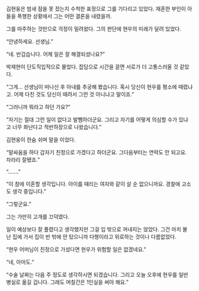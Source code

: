 김현웅은 밤새 잠을 못 잤는지 수척한 표정으로 그를 기다리고 있었다. 재혼한 부인이 아들을 폭행한 상황에서 그는 어떤 결론을 내렸을까.

그를 마주하는 것만으로 걱정이 밀려왔다. 그의 판단에 현우의 미래가 달려 있었다.

“안녕하세요. 선생님.”

“네. 반갑습니다. 어제 일은 잘 해결되셨나요?”

박재현이 단도직입적으로 물었다. 잡담으로 시간을 끌면 서로가 더 고통스러울 것 같았다.

“그게… 선생님이 떠나신 후 아내를 추궁해 봤습니다. 혹시 당신이 현우를 평소에 때렸냐고. 어제 다친 것도 당신이 때려서 그런 것 아니냐고 말이죠.”

“그러니까 뭐라고 하던 가요?”

“자기는 절대 그런 일이 없다고 발뺌하더군요. 그리고 자기를 어떻게 의심할 수가 있냐고 너무 화난다고 적반하장으로 나왔습니다.”

김현웅이 한숨 쉬며 말을 이었다.

“말싸움을 하다 갑자기 친정으로 가겠다고 하더군요. 그다음부터는 연락도 안 되고요. 차라리 잘됐죠.”

“…….”

“이 참에 이혼할 생각입니다. 아이를 때리는 여자와 같이 살 순 없으니까요. 경찰에 고소도 생각 중입니다.”

“그렇군요.”

그는 가만히 고개를 끄덕였다.

일이 예상보다 잘 풀렸다고 생각했지만 그걸 입 밖으로 꺼내지는 않았다. 그건 마치 불 난 집에 가서 집이 반 밖에 안 탔으니까 다행이라고 위로하는 것이나 다름없었다.

“현우 어머님이 친정으로 가셨다면 현우가 위험할 일은 없겠네요.”

“네, 아마도.”

“수술 날짜는 다음 주 정도로 생각하시면 되겠습니다. 그리고 오늘 오후에 현우를 일반 병실로 옮길 겁니다. 그래도 며칠간은 1인실을 써야 해요.”